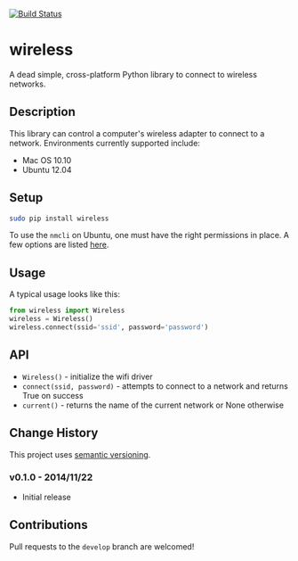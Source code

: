 [![Build Status](https://travis-ci.org/joshvillbrandt/wireless.svg?branch=master)](https://travis-ci.org/joshvillbrandt/wireless)

wireless
========

A dead simple, cross-platform Python library to connect to wireless networks.

## Description

This library can control a computer's wireless adapter to connect to a network. Environments currently supported include:

* Mac OS 10.10
* Ubuntu 12.04

## Setup

```bash
sudo pip install wireless
```

To use the `nmcli` on Ubuntu, one must have the right permissions in place. A few options are listed [here](https://wiki.archlinux.org/index.php/NetworkManager#Set_up_PolicyKit_permissions).

## Usage

A typical usage looks like this:

```python
from wireless import Wireless
wireless = Wireless()
wireless.connect(ssid='ssid', password='password')
```

## API

* `Wireless()` - initialize the wifi driver
* `connect(ssid, password)` - attempts to connect to a network and returns True on success
* `current()` - returns the name of the current network or None otherwise

## Change History

This project uses [semantic versioning](http://semver.org/).

### v0.1.0 - 2014/11/22

* Initial release

## Contributions

Pull requests to the `develop` branch are welcomed!
